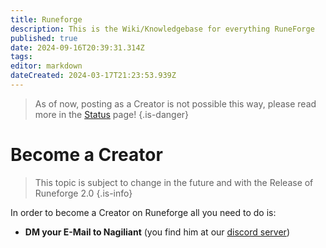 ```yaml
---
title: Runeforge
description: This is the Wiki/Knowledgebase for everything RuneForge
published: true
date: 2024-09-16T20:39:31.314Z
tags: 
editor: markdown
dateCreated: 2024-03-17T21:23:53.939Z
---
```


> As of now, posting as a Creator is not possible this way, please read more in the [Status](/status) page!
{.is-danger}

# Become a Creator





> This topic is subject to change in the future and with the Release of Runeforge 2.0
{.is-info}


In order to become a Creator on Runeforge all you need to do is:


- **DM your E-Mail to Nagiliant** (you find him at our [discord server](https://discord.com/invite/runeforge))